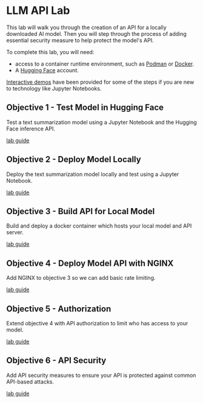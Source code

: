 # LLM API Lab

This lab will walk you through the creation of an API for a locally downloaded AI model.  Then you will step through the process of adding essential security measure to help protect the model's API.

To complete this lab, you will need:

- access to a container runtime environment, such as [Podman](https://podman.io/) or [Docker](https://docker.com).
- A [Hugging Face](https://huggingface.co/) account.

 [Interactive demos](https://app.revel.vivun.com/demos/collections/5b350f9b-a933-442f-b0f9-bba421b81b6c) have been provided for some of the steps if you are new to technology like Jupyter Notebooks.

## Objective 1 - Test Model in Hugging Face

Test a text summarization model using a Jupyter Notebook and the Hugging Face inference API.

[lab guide](./objective1/README.md)

## Objective 2 - Deploy Model Locally

Deploy the text summarization model locally and test using a Jupyter Notebook.

[lab guide](./objective2/README.md)

## Objective 3 - Build API for Local Model

Build and deploy a docker container which hosts your local model and API server.

[lab guide](./objective3/README.md)

## Objective 4 - Deploy Model API with NGINX

Add NGINX to objective 3 so we can add basic rate limiting.

[lab guide](./objective4/README.md)

## Objective 5 - Authorization

Extend objective 4 with API authorization to limit who has access to your model.

[lab guide](./objective5)

## Objective 6 - API Security

Add API security measures to ensure your API is protected against common API-based attacks.

[lab guide](./objective6)